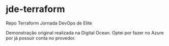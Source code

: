 # jde-terraform
Repo Terraform Jornada DevOps de Elite

Demonstração original realizada na Digital Ocean. Optei por fazer no Azure por já possuir conta no provedor.